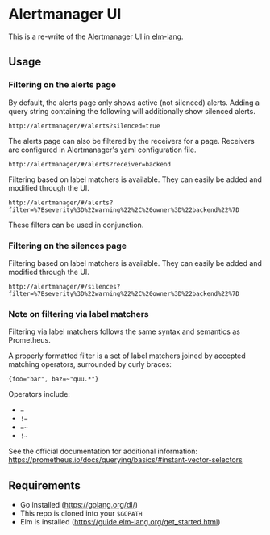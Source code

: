 # Alertmanager UI

This is a re-write of the Alertmanager UI in [elm-lang](http://elm-lang.org/).

## Usage

### Filtering on the alerts page

By default, the alerts page only shows active (not silenced) alerts. Adding a
query string containing the following will additionally show silenced alerts.

```
http://alertmanager/#/alerts?silenced=true
```

The alerts page can also be filtered by the receivers for a page. Receivers are
configured in Alertmanager's yaml configuration file.

```
http://alertmanager/#/alerts?receiver=backend
```

Filtering based on label matchers is available. They can easily be added and
modified through the UI.

```
http://alertmanager/#/alerts?filter=%7Bseverity%3D%22warning%22%2C%20owner%3D%22backend%22%7D
```

These filters can be used in conjunction.

### Filtering on the silences page

Filtering based on label matchers is available. They can easily be added and
modified through the UI.

```
http://alertmanager/#/silences?filter=%7Bseverity%3D%22warning%22%2C%20owner%3D%22backend%22%7D
```

### Note on filtering via label matchers

Filtering via label matchers follows the same syntax and semantics as Prometheus.

A properly formatted filter is a set of label matchers joined by accepted
matching operators, surrounded by curly braces:

```
{foo="bar", baz=~"quu.*"}
```

Operators include:

- `=`
- `!=`
- `=~`
- `!~`

See the official documentation for additional information: https://prometheus.io/docs/querying/basics/#instant-vector-selectors


## Requirements

- Go installed (https://golang.org/dl/)
- This repo is cloned into your `$GOPATH`
- Elm is installed (https://guide.elm-lang.org/get_started.html)
